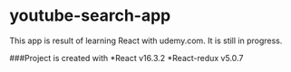 # youtube-search-app

This app is result of learning React with udemy.com. It is still in progress.

###Project is created with
*React v16.3.2
*React-redux v5.0.7
